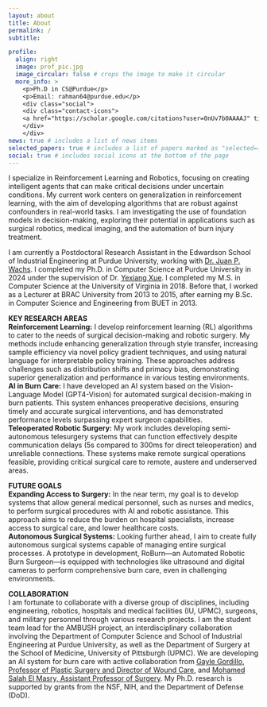 ```yaml
---
layout: about
title: About
permalink: /
subtitle: 

profile:
  align: right
  image: prof_pic.jpg
  image_circular: false # crops the image to make it circular
  more_info: >
    <p>Ph.D in CS@Purdue</p>
    <p>Email: rahman64@purdue.edu</p>
    <div class="social"> 
    <div class="contact-icons">
    <a href="https://scholar.google.com/citations?user=0nUv7b0AAAAJ" title="Google Scholar" rel="external nofollow noopener" target="_blank"><i class="ai ai-google-scholar"></i></a>&nbsp;<a href="https://mmasudurrah.github.io/assets/pdf/CV_Md_Masudur_Rahman.pdf" title="CV" rel="external nofollow noopener" target="_blank"><i class="ai ai-cv"></i></a>
    </div>
    </div>
news: true # includes a list of news items
selected_papers: true # includes a list of papers marked as "selected={true}"
social: true # includes social icons at the bottom of the page
---
```

I specialize in Reinforcement Learning and Robotics, focusing on creating intelligent agents that can make critical decisions under uncertain conditions. My current work centers on generalization in reinforcement learning, with the aim of developing algorithms that are robust against confounders in real-world tasks. I am investigating the use of foundation models in decision-making, exploring their potential in applications such as surgical robotics, medical imaging, and the automation of burn injury treatment.


I am currently a Postdoctoral Research Assistant in the Edwardson School of Industrial Engineering at Purdue University, working with [Dr. Juan P. Wachs](https://web.ics.purdue.edu/~jpwachs/).
I completed my Ph.D. in Computer Science at Purdue University in 2024 under the supervision of Dr.  [Yexiang Xue](https://www.cs.purdue.edu/homes/yexiang/). I completed my M.S. in Computer Science at the University of Virginia in 2018. Before that, I worked as a Lecturer at BRAC University from 2013 to 2015, after earning my B.Sc. in Computer Science and Engineering from BUET in 2013.

**KEY RESEARCH AREAS**
\
**Reinforcement Learning:**
I develop reinforcement learning (RL) algorithms to cater to the needs of surgical decision-making and robotic surgery. My methods include enhancing generalization through style transfer, increasing sample efficiency via novel policy gradient techniques, and using natural language for interpretable policy training. These approaches address challenges such as distribution shifts and primacy bias, demonstrating superior generalization and performance in various testing environments.
\
**AI in Burn Care:** I have developed an AI system based on the Vision-Language Model (GPT4-Vision) for automated surgical decision-making in burn patients. This system enhances preoperative decisions, ensuring timely and accurate surgical interventions, and has demonstrated performance levels surpassing expert surgeon capabilities.
\
**Teleoperated Robotic Surgery:**
My work includes developing semi-autonomous telesurgery systems that can function effectively despite communication delays (5s compared to 300ms for direct teleoperation) and unreliable connections. These systems make remote surgical operations feasible, providing critical surgical care to remote, austere and underserved areas.

**FUTURE GOALS**
\
**Expanding Access to Surgery:** In the near term, my goal is to develop systems that allow general medical personnel, such as nurses and medics, to perform surgical procedures with AI and robotic assistance. This approach aims to reduce the burden on hospital specialists, increase access to surgical care, and lower healthcare costs.
\
**Autonomous Surgical Systems:** Looking further ahead, I aim to create fully autonomous surgical systems capable of managing entire surgical processes. A prototype in development, RoBurn—an Automated Robotic Burn Surgeon—is equipped with technologies like ultrasound and digital cameras to perform comprehensive burn care, even in challenging environments.

**COLLABORATION**\
I am fortunate to collaborate with a diverse group of disciplines, including engineering, robotics, hospitals and medical facilities (IU, UPMC), surgeons, and military personnel through various research projects. I am the student team lead for the AMBUSH project, an interdisciplinary collaboration involving the Department of Computer Science and School of Industrial Engineering at Purdue University, as well as the Department of Surgery at the School of Medicine, University of Pittsburgh (UPMC). We are developing an AI system for burn care with active collaboration from [Gayle Gordillo, Professor of Plastic Surgery and Director of Wound Care](https://www.plasticsurgery.pitt.edu/people/gayle-m-gordillo-md), and [Mohamed Salah El Masry, Assistant Professor of Surgery](https://www.surgery.pitt.edu/people/mohamed-el-masry-md-phd). My Ph.D. research is supported by grants from the NSF, NIH, and the Department of Defense (DoD).
